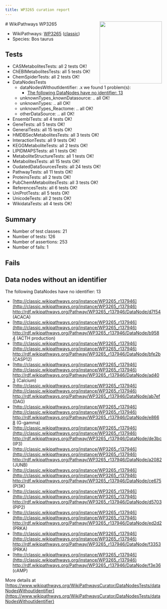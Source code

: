 ```yaml
---
title: WP3265 curation report
---
```


<img style="float: right; width: 200px" src="https://upload.wikimedia.org/wikipedia/commons/thumb/8/83/Wplogo_with_text_500.png/640px-Wplogo_with_text_500.png" />
# WikiPathways WP3265

* WikiPathways: [WP3265](https://wikipathways.org/pathways/WP3265) ([classic](https://classic.wikipathways.org/instance/WP3265))
* Species: Bos taurus
## Tests
* CASMetabolitesTests: all 2 tests OK!
* ChEBIMetabolitesTests: all 5 tests OK!
* ChemSpiderTests: all 2 tests OK!
* DataNodesTests
    * dataNodesWithoutIdentifier: .x we found 1 problem(s):
        * [The following DataNodes have no identifier: 13](#8792c493)
    * unknownTypes_knownDatasource: .. all OK!
    * unknownTypes: .. all OK!
    * unknownTypes_Reactome: .. all OK!
    * otherDataSource: .. all OK!
* EnsemblTests: all 4 tests OK!
* GeneTests: all 5 tests OK!
* GeneralTests: all 15 tests OK!
* HMDBSecMetabolitesTests: all 3 tests OK!
* InteractionTests: all 9 tests OK!
* KEGGMetaboliteTests: all 2 tests OK!
* LIPIDMAPSTests: all 1 tests OK!
* MetaboliteStructureTests: all 1 tests OK!
* MetabolitesTests: all 15 tests OK!
* OudatedDataSourcesTests: all 24 tests OK!
* PathwayTests: all 11 tests OK!
* ProteinsTests: all 2 tests OK!
* PubChemMetabolitesTests: all 3 tests OK!
* ReferencesTests: all 6 tests OK!
* UniProtTests: all 5 tests OK!
* UnicodeTests: all 2 tests OK!
* WikidataTests: all 4 tests OK!


## Summary

* Number of test classes: 21
* Number of tests: 126
* Number of assertions: 253
* Number of fails: 1

## Fails

<a name="8792c493" />

## Data nodes without an identifier

The following DataNodes have no identifier: 13

* [http://classic.wikipathways.org/instance/WP3265_r137946](http://classic.wikipathways.org/instance/WP3265_r137946) http://rdf.wikipathways.org/Pathway/WP3265_r137946/DataNode/d7f54 (ACACA)
* [http://classic.wikipathways.org/instance/WP3265_r137946](http://classic.wikipathways.org/instance/WP3265_r137946) http://rdf.wikipathways.org/Pathway/WP3265_r137946/DataNode/b9584 (ACTH production)
* [http://classic.wikipathways.org/instance/WP3265_r137946](http://classic.wikipathways.org/instance/WP3265_r137946) http://rdf.wikipathways.org/Pathway/WP3265_r137946/DataNode/bfe2b (CASP12)
* [http://classic.wikipathways.org/instance/WP3265_r137946](http://classic.wikipathways.org/instance/WP3265_r137946) http://rdf.wikipathways.org/Pathway/WP3265_r137946/DataNode/ad403 (Calcium)
* [http://classic.wikipathways.org/instance/WP3265_r137946](http://classic.wikipathways.org/instance/WP3265_r137946) http://rdf.wikipathways.org/Pathway/WP3265_r137946/DataNode/ab7ef (DAG)
* [http://classic.wikipathways.org/instance/WP3265_r137946](http://classic.wikipathways.org/instance/WP3265_r137946) http://rdf.wikipathways.org/Pathway/WP3265_r137946/DataNode/e8668 (G-gamma)
* [http://classic.wikipathways.org/instance/WP3265_r137946](http://classic.wikipathways.org/instance/WP3265_r137946) http://rdf.wikipathways.org/Pathway/WP3265_r137946/DataNode/de3bc (IP3)
* [http://classic.wikipathways.org/instance/WP3265_r137946](http://classic.wikipathways.org/instance/WP3265_r137946) http://rdf.wikipathways.org/Pathway/WP3265_r137946/DataNode/a2082 (JUNB)
* [http://classic.wikipathways.org/instance/WP3265_r137946](http://classic.wikipathways.org/instance/WP3265_r137946) http://rdf.wikipathways.org/Pathway/WP3265_r137946/DataNode/ce675 (PI3K)
* [http://classic.wikipathways.org/instance/WP3265_r137946](http://classic.wikipathways.org/instance/WP3265_r137946) http://rdf.wikipathways.org/Pathway/WP3265_r137946/DataNode/d5703 (PIP2)
* [http://classic.wikipathways.org/instance/WP3265_r137946](http://classic.wikipathways.org/instance/WP3265_r137946) http://rdf.wikipathways.org/Pathway/WP3265_r137946/DataNode/ed2d2 (PRKA)
* [http://classic.wikipathways.org/instance/WP3265_r137946](http://classic.wikipathways.org/instance/WP3265_r137946) http://rdf.wikipathways.org/Pathway/WP3265_r137946/DataNode/f3353 (PRKA)
* [http://classic.wikipathways.org/instance/WP3265_r137946](http://classic.wikipathways.org/instance/WP3265_r137946) http://rdf.wikipathways.org/Pathway/WP3265_r137946/DataNode/f3e36 (cAMP)


More details at [https://www.wikipathways.org/WikiPathwaysCurator/DataNodesTests/dataNodesWithoutIdentifier](https://www.wikipathways.org/WikiPathwaysCurator/DataNodesTests/dataNodesWithoutIdentifier)

